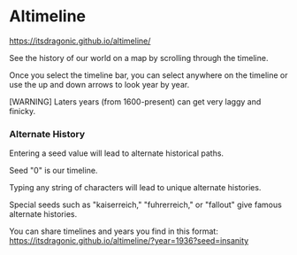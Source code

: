 # Altimeline
https://itsdragonic.github.io/altimeline/

See the history of our world on a map by scrolling through the timeline.

Once you select the timeline bar, you can select anywhere on the timeline or use the up and down arrows to look year by year.

[WARNING] Laters years (from 1600-present) can get very laggy and finicky.

### Alternate History

Entering a seed value will lead to alternate historical paths.

Seed "0" is our timeline.

Typing any string of characters will lead to unique alternate histories.

Special seeds such as "kaiserreich," "fuhrerreich," or "fallout" give famous alternate histories.

You can share timelines and years you find in this format: https://itsdragonic.github.io/altimeline/?year=1936?seed=insanity
